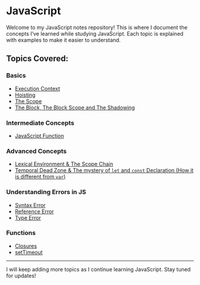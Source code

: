 # JavaScript

Welcome to my JavaScript notes repository! This is where I document the concepts I’ve learned while studying JavaScript. Each topic is explained with examples to make it easier to understand.

## Topics Covered:

### Basics
- [Execution Context](execution-context.md)
- [Hoisting](hoisting.md)
- [The Scope](scope.md)
- [The Block, The Block Scope and The Shadowing ](block-scope.md)

### Intermediate Concepts
- [JavaScript Function](javascript-function.md)

### Advanced Concepts
- [Lexical Environment & The Scope Chain](lexical-environment.md)
- [Temporal Dead Zone & The mystery of `let` and `const` Declaration (How it is different from `var`)](temporal-dead-zone.md)


### Understanding Errors in JS
- [Syntax Error](syntax-error.md)
- [Reference Error](reference-error.md)
- [Type Error](type-error.md)

### Functions
- [Closures](closures.md)
- [setTimeout](setTimeout.md)

---

I will keep adding more topics as I continue learning JavaScript. Stay tuned for updates!

